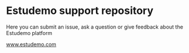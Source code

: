 # Estudemo support repository



Here you can submit an issue, ask a question or give feedback about the Estudemo platform

www.estudemo.com
